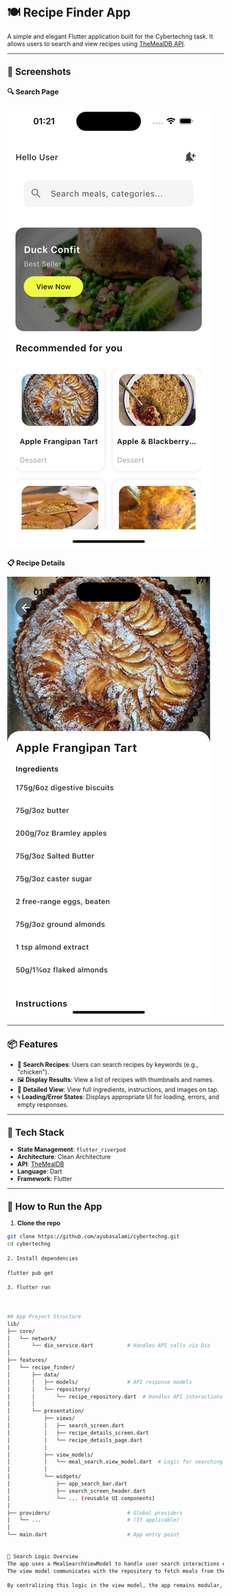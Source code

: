 # 🍽️ Recipe Finder App

A simple and elegant Flutter application built for the Cybertechng task. It allows users to search and view recipes using [TheMealDB API](https://www.themealdb.com/api.php).

---

## 📸 Screenshots

### 🔍 Search Page
![Search Page](assets/screenshots/search_page.png)

### 📋 Recipe Details
![Details Page](assets/screenshots/details_page.png)

---

## 📦 Features

- 🔎 **Search Recipes**: Users can search recipes by keywords (e.g., "chicken").
- 🖼️ **Display Results**: View a list of recipes with thumbnails and names.
- 📖 **Detailed View**: View full ingredients, instructions, and images on tap.
- 🌀 **Loading/Error States**: Displays appropriate UI for loading, errors, and empty responses.

---

## 🔧 Tech Stack

- **State Management**: `flutter_riverpod`
- **Architecture**: Clean Architecture
- **API**: [TheMealDB](https://www.themealdb.com/api/json/v1/1/search.php?s=chicken)
- **Language**: Dart
- **Framework**: Flutter

---

## 🚀 How to Run the App

1. **Clone the repo**

```bash
git clone https://github.com/ayubasalami/cybertechng.git
cd cybertechng

2. Install dependencies

flutter pub get

3. flutter run



## App Project Structure 
lib/
├── core/
│   └── network/
│       └── dio_service.dart           # Handles API calls via Dio
│
├── features/
│   └── recipe_finder/
│       ├── data/
│       │   ├── models/                # API response models
│       │   └── repository/
│       │       └── recipe_repository.dart  # Handles API interactions
│       │
│       └── presentation/
│           ├── views/
│           │   ├── search_screen.dart
│           │   ├── recipe_details_screen.dart
│           │   └── recipe_details_page.dart
│           │
│           ├── view_models/
│           │   └── meal_search.view_model.dart  # Logic for searching meals
│           │
│           └── widgets/
│               ├── app_search_bar.dart
│               ├── search_screen_header.dart
│               └── ... (reusable UI components)
│
├── providers/                         # Global providers
│   └── ...                            # (If applicable)
│
└── main.dart                          # App entry point


🧠 Search Logic Overview
The app uses a MealSearchViewModel to handle user search interactions efficiently and responsively. When a user types into the search bar, the input is not immediately sent to the server. Instead, a short delay (called a debounce) is used to wait until the user stops typing before making the API call. This reduces unnecessary requests and improves performance.
The view model communicates with the repository to fetch meals from the API based on the user’s search keyword. It also manages different UI states such as loading, error, and displaying results. This ensures that the user sees appropriate feedback depending on whether the app is fetching data, has results to show, or encounters an error.

By centralizing this logic in the view model, the app remains modular, maintainable, and easy to test.



